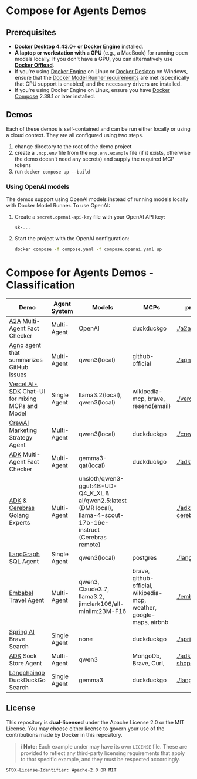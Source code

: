 # Compose for Agents Demos

## Prerequisites

+ **[Docker Desktop] 4.43.0+ or [Docker Engine]** installed.
+ **A laptop or workstation with a GPU** (e.g., a MacBook) for running open models locally. If you
  don't have a GPU, you can alternatively use **[Docker Offload]**.
+ If you're using [Docker Engine] on Linux or [Docker Desktop] on Windows, ensure that the
  [Docker Model Runner requirements] are met (specifically that GPU
  support is enabled) and the necessary drivers are installed.
+ If you're using Docker Engine on Linux, ensure you have [Docker Compose] 2.38.1 or later installed.

## Demos

Each of these demos is self-contained and can be run either locally or using a cloud context. They
are all configured using two steps.

1. change directory to the root of the demo project
2. create a `.mcp.env` file from the `mcp.env.example` file (if it exists, otherwise the demo
   doesn't need any secrets) and supply the required MCP tokens
3. run `docker compose up --build`

### Using OpenAI models

The demos support using OpenAI models instead of running models locally with Docker Model Runner. To use OpenAI:

1. Create a `secret.openai-api-key` file with your OpenAI API key:

    ```plaintext
    sk-...
    ```

2. Start the project with the OpenAI configuration:

    ```sh
    docker compose -f compose.yaml -f compose.openai.yaml up
    ```

# Compose for Agents Demos - Classification

| Demo | Agent System | Models | MCPs | project | compose |
| ---- | ---- | ---- | ---- | ---- | ---- |
| [A2A](https://github.com/a2a-agents/agent2agent) Multi-Agent Fact Checker | Multi-Agent | OpenAI | duckduckgo | [./a2a](./a2a) | [compose.yaml](./a2a/compose.yaml) |
| [Agno](https://github.com/agno-agi/agno) agent that summarizes GitHub issues | Multi-Agent | qwen3(local) | github-official | [./agno](./agno) | [compose.yaml](./agno/compose.yaml) |
| [Vercel AI-SDK](https://github.com/vercel/ai) Chat-UI for mixing MCPs and Model | Single Agent | llama3.2(local), qwen3(local) | wikipedia-mcp, brave, resend(email) | [./vercel](./vercel) | [compose.yaml](https://github.com/slimslenderslacks/scira-mcp-chat/blob/main/compose.yaml) |
| [CrewAI](https://github.com/crewAIInc/crewAI) Marketing Strategy Agent | Multi-Agent | qwen3(local) | duckduckgo | [./crew-ai](./crew-ai) | [compose.yaml](https://github.com/docker/compose-agents-demo/blob/main/crew-ai/compose.yaml) |
| [ADK](https://github.com/google/adk-python) Multi-Agent Fact Checker | Multi-Agent | gemma3-qat(local) | duckduckgo | [./adk](./adk) | [compose.yaml](./adk/compose.yaml) |
| [ADK](https://github.com/google/adk-python) & [Cerebras](https://www.cerebras.ai/) Golang Experts | Multi-Agent | unsloth/qwen3-gguf:4B-UD-Q4_K_XL & ai/qwen2.5:latest (DMR local), llama-4-scout-17b-16e-instruct (Cerebras remote) |  | [./adk-cerebras](./adk-cerebras) | [compose.yml](./adk-cerebras/compose.yml) |
| [LangGraph](https://github.com/langchain-ai/langgraph) SQL Agent | Single Agent | qwen3(local) | postgres | [./langgraph](./langgraph) | [compose.yaml](./langgraph/compose.yaml) |
| [Embabel](https://github.com/embabel/embabel-agent) Travel Agent | Multi-Agent | qwen3, Claude3.7, llama3.2, jimclark106/all-minilm:23M-F16 | brave, github-official, wikipedia-mcp, weather, google-maps, airbnb | [./embabel](./embabel) | [compose.yaml](https://github.com/embabel/travel-planner-agent/blob/main/compose.yaml) and [compose.dmr.yaml](https://github.com/embabel/travel-planner-agent/blob/main/compose.dmr.yaml) |
| [Spring AI](https://spring.io/projects/spring-ai) Brave Search | Single Agent | none | duckduckgo | [./spring-ai](./spring-ai) | [compose.yaml](./spring-ai/compose.yaml) |
| [ADK](https://github.com/google/adk-python) Sock Store Agent | Multi-Agent | qwen3 | MongoDb, Brave, Curl,  | [./adk-sock-shop](./adk-sock-shop/) | [compose.yaml](./adk-sock-shop/compose.yaml) |
| [Langchaingo](https://github.com/tmc/langchaingo) DuckDuckGo Search | Single Agent | gemma3 | duckduckgo | [./langchaingo](./langchaingo) | [compose.yaml](./langchaingo/compose.yaml) |

## License

This repository is **dual-licensed** under the Apache License 2.0 or the MIT
License. You may choose either license to govern your use of the contributions
made by Docker in this repository.

> ℹ️ **Note:** Each example under may have its own `LICENSE` file.
> These are provided to reflect any third-party licensing requirements that
> apply to that specific example, and they must be respected accordingly.

`SPDX-License-Identifier: Apache-2.0 OR MIT`

[Docker Compose]: https://github.com/docker/compose
[Docker Desktop]: https://www.docker.com/products/docker-desktop/
[Docker Engine]: https://docs.docker.com/engine/
[Docker Model Runner requirements]: https://docs.docker.com/ai/model-runner/
[Docker Offload]: https://www.docker.com/products/docker-offload/
